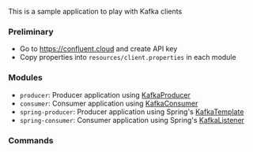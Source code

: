 This is a sample application to play with Kafka clients

### Preliminary
- Go to https://confluent.cloud and create API key
- Copy properties into `resources/client.properties` in each module

### Modules
- `producer`: Producer application using [KafkaProducer](https://kafka.apache.org/38/javadoc/org/apache/kafka/clients/producer/KafkaProducer.html)
- `consumer`: Consumer application using [KafkaConsumer](https://kafka.apache.org/38/javadoc/org/apache/kafka/clients/consumer/KafkaConsumer.html)
- `spring-producer`: Producer application using Spring's [KafkaTemplate](https://docs.spring.io/spring-kafka/api/org/springframework/kafka/core/KafkaTemplate.html)
- `spring-consumer`: Consumer application using Spring's [KafkaListener](https://docs.spring.io/spring-kafka/api/org/springframework/kafka/annotation/KafkaListener.html)

### Commands
```



```
